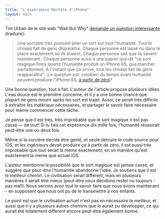 ```yaml
---
title: "L'expérience Mentale d'iPhone"
layout: main
---
```

Tim Urban de le site web "Wait But Why" [demande un question intéressante][original] (traduire):

>Une sorcière très puissant jeter un sort sur tout l'humanité. Tout le choses fait de gens disparaître. Chaque personne est lassé nu dans le place exactement où ils étaient. Chaque personne sait que ils savent maintenant...Chaque personne aussi a une papier que dit "ce sort magique finira quand l'humanité produit un iPhone 6S, que marcher parfaitement. À l'instant que ça arrive, tout les choses fait de gens reapparaîtra"...Le question est: combien du temps avant humanité peuvent produire l'iPhone 6S, [à partir de zéro][scratch]?

Une bonne question, tout à fait. L'auteur de l'article propose plusieurs idées. L'eau douce est le première concerne, et il y a une bonne chance que plupart de gens mourir après les sort est trajet. Aussi, ce serait très difficile á extraitre les matériaux nécessaires, et partager le savoir faire nécessaire pour même commencer cette tâche.

Je pense que il est très, très improbable que le sort magique n'est pas cassé — de tout! Si tu fais cet expérience dix mille fois, l'humanité réussirait peut-être une ou deux fois.

Même si la sorcière decide être gentil, et seule détruire le code source pour iOS, et les ingénieurs devait produire *ça* à partir de zéro, il est aussi très improbable que tout serait la meme exactement, en un maniéré qu'est exactement la meme que actuel iOS.

L'auteur mentionne le possibilité que le sort magique est jamais cassé, et suggère que peut-être l'humanitie abandonne l'idée. Je soutiens que il est le meilleur chemin. Le civilisation serait différent, mais en plusieurs manières il serait être mieux (peut-être nous décidons rester nu toujours - pas mal!). Nous serions avoir tout le savoir faire que nous avons maintenant - en supposent que nous ont pu de le transmettre à nos enfants.

Le point est que le civilisation actuel n'est pas en nécessaire le meilleur, et aussi que il y a plusieurs autres chemins que le aurait pu développer, ce qui aurait été totalement different encore peut-être également bonne.

[original]: http://waitbutwhy.com/table/iphone-thought-experiment
[scratch]: http://andybrett.com/made-from-scratch
